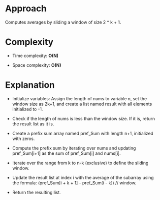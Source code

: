 # Approach
 
Computes averages by sliding a window of size 2 * k + 1.

# Complexity

- Time complexity: **O(N)**

- Space complexity: **O(N)**

# Explanation

- Initialize variables: Assign the length of nums to variable n, set the window size as 2k+1, and create a list named result with all elements initialized to -1.

- Check if the length of nums is less than the window size. If it is, return the result list as it is.

- Create a prefix sum array named pref_Sum with length n+1, initialized with zeros.

- Compute the prefix sum by iterating over nums and updating pref_Sum[i+1] as the sum of pref_Sum[i] and nums[i].

- Iterate over the range from k to n-k (exclusive) to define the sliding window.

- Update the result list at index i with the average of the subarray using the formula: (pref_Sum[i + k + 1] - pref_Sum[i - k]) // window.

- Return the resulting list.
